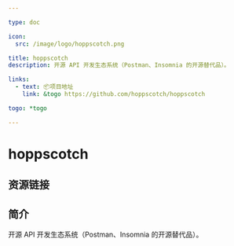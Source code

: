 ```yaml
---

type: doc

icon:
  src: /image/logo/hoppscotch.png

title: hoppscotch
description: 开源 API 开发生态系统（Postman、Insomnia 的开源替代品）。

links:
  - text: 📦项目地址
    link: &togo https://github.com/hoppscotch/hoppscotch

togo: *togo

---
```


<ShowLogo />

# hoppscotch

<ShowBreadcrumb />

## 资源链接

<ShowLinks />

## 简介

开源 API 开发生态系统（Postman、Insomnia 的开源替代品）。
